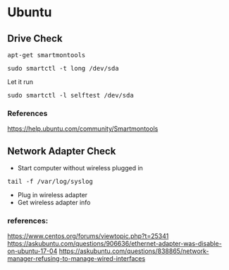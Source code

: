 # Ubuntu
## Drive Check
<pre>apt-get smartmontools</pre>
<pre>sudo smartctl -t long /dev/sda</pre>
Let it run
<pre>sudo smartctl -l selftest /dev/sda</pre>
### References
https://help.ubuntu.com/community/Smartmontools
## Network Adapter Check
 - Start computer without wireless plugged in
<pre>tail -f /var/log/syslog</pre>
 - Plug in wireless adapter
 - Get wireless adapter info
 ### references:
 https://www.centos.org/forums/viewtopic.php?t=25341
 https://askubuntu.com/questions/906636/ethernet-adapter-was-disable-on-ubuntu-17-04
 https://askubuntu.com/questions/838865/network-manager-refusing-to-manage-wired-interfaces
